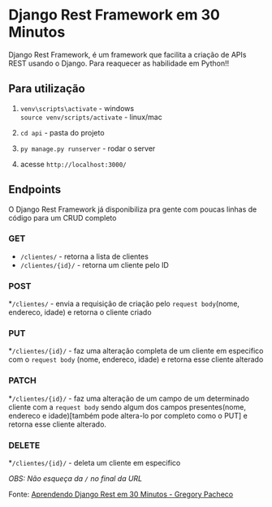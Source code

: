 # Django Rest Framework em 30 Minutos

Django Rest Framework, é um framework que facilita a criação de APIs REST usando o Django. Para reaquecer as habilidade em Python!!

## Para utilização

1. `venv\scripts\activate` - windows <br>
    `source venv/scripts/activate` - linux/mac

2. `cd api` - pasta do projeto

3. `py manage.py runserver` - rodar o server

4. acesse `http://localhost:3000/`

## Endpoints

O Django Rest Framework já disponibiliza pra gente com poucas linhas de código para um CRUD completo

### GET
* `/clientes/` - retorna a lista de clientes
* `/clientes/{id}/` - retorna um cliente pelo ID

### POST
*`/clientes/` - envia a requisição de criação pelo `request body`(nome, endereco, idade) e retorna o cliente criado

### PUT
*`/clientes/{id}/` - faz uma alteração completa de um cliente em especifico com o `request body` (nome, endereco, idade) e retorna esse cliente alterado

### PATCH
*`/clientes/{id}/` - faz uma alteração de um campo de um determinado cliente com a `request body` sendo algum dos campos presentes(nome, endereco e idade)[também pode altera-lo por completo como o PUT] e retorna esse cliente alterado.

### DELETE
*`/clientes/{id}/` - deleta um cliente em especifico

<em>OBS: Não esqueça da `/` no final da URL</em>

Fonte: [Aprendendo Django Rest em 30 Minutos - Gregory Pacheco](https://www.youtube.com/watch?v=gFsIGJR5R8I)


